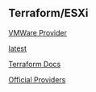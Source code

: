 ## Terraform/ESXi

[VMWare Provider](https://github.com/hashicorp/terraform-provider-vsphere)

[latest](https://registry.terraform.io/providers/hashicorp/vsphere/latest)

[Terraform Docs](https://registry.terraform.io/providers/hashicorp/vsphere/latest/docs)

[Official Providers](https://registry.terraform.io/browse/providers)